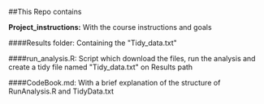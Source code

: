 ##This Repo contains 

**Project_instructions:**
With the course instructions and goals

####Results folder:
Containing the "Tidy_data.txt"

####run_analysis.R:
Script which download the files, run the analysis and create a tidy file named "Tidy_data.txt" on Results path

####CodeBook.md: 
With a brief explanation of the structure of RunAnalysis.R and TidyData.txt

